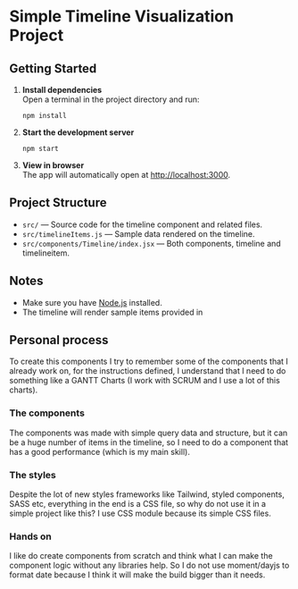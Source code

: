 # Simple Timeline Visualization Project

## Getting Started

1. **Install dependencies**  
   Open a terminal in the project directory and run:
   ```
   npm install
   ```

2. **Start the development server**  
   ```
   npm start
   ```

3. **View in browser**  
   The app will automatically open at [http://localhost:3000](http://localhost:3000).

## Project Structure

- `src/` — Source code for the timeline component and related files.
- `src/timelineItems.js` — Sample data rendered on the timeline.
- `src/components/Timeline/index.jsx` — Both components, timeline and timelineitem.

## Notes

- Make sure you have [Node.js](https://nodejs.org/) installed.
- The timeline will render sample items provided in

## Personal process

To create this components I try to remember some of the components that I already work on, for the instructions defined, I understand that I need to do something like a GANTT Charts (I work with SCRUM and I use a lot of this charts).

### The components
The components was made with simple query data and structure, but it can be a huge number of items in the timeline, so I need to do a component that has a good performance (which is my main skill).

### The styles
Despite the lot of new styles frameworks like Tailwind, styled components, SASS etc, everything in the end is a CSS file, so why do not use it in a simple project like this? I use CSS module because its simple CSS files.

### Hands on
I like do create components from scratch and think what I can make the component logic without any libraries help. So I do not use moment/dayjs to format date because I think it will make the build bigger than it needs.